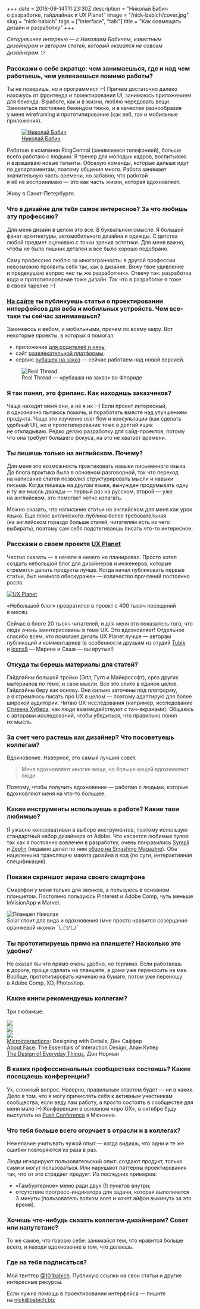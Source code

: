 +++
date = 2016-09-14T11:23:30Z
description = "Николай Бабич о разработке, гайдлайнах и UX Planet"
image = "/nick-babich/cover.jpg"
slug = "nick-babich"
tags = ["interface", "talk"]
title = "Как совмещать дизайн и разработку"
+++

<div class="row">
<div class="col-xs-12 col-sm-10">
<p style="font-size: 1em"><em>Сегодняшнее интервью — с Николаем Бабичем, известным дизайнером и автором статей, который оказался не совсем дизайнером ツ</em></p>
</div>
</div>

### Расскажи о себе вкратце: чем занимаешься, где и над чем работаешь, чем увлекаешься помимо работы?

<div class="row"><div class="col-xs-12 col-sm-7">
<p>Ты не поверишь, но я программист :–) Причем достаточно далеко нахожусь от фронтенда и проектирования UI, занимаюсь приложением для бекенда. В работе, как и в жизни, люблю чередовать вещи. Заниматься постоянно бекендом тяжко, и в качестве разнообразия у меня wireframing и прототипирование (как веб, так и мобильные приложения).</p></div>
<div class="col-xs-8 col-sm-offset-1 col-sm-4"><figure><a class="img-inline" href="http://babich.biz"><img alt="Николай Бабич" src="nickbabich-avatar.jpg" style="max-width: 200px;"></a><figcaption><a href="http://babich.biz">Николай Бабич</a></figcaption></figure></div>
</div>

Работаю в компании RingCentral (занимаемся телефонией), больше всего работаю с людьми. Я тренер для молодых кадров, воспитываю и взращиваю новые таланты. Образую команды, которые дальше идут по департаментам, поэтому общения много. Работа занимает значительную часть времени, но забавно, что работой я её не воспринимаю — это как часть жизни, которая вдохновляет.

Живу в Санкт-Петербурге.

### Что в дизайне для тебя самое интересное? За что любишь эту профессию?

Для меня дизайн в целом это все. В буквальном смысле. Я большой фанат архитектуры, автомобильного дизайна и одежды. С детства любой предмет оцениваю с точки зрения эстетики. Для меня важно, чтобы не было лишних деталей и все было хорошо подобрано.

Саму профессию люблю за многогранность: в другой профессии невозможно проявить себя так, как в дизайне. Вижу твое удивление и предвкушаю вопрос «но ты же разработчик». Отвечу так: разработка кода и прототипирование тоже дизайн. Так что в разработке я тоже в своей тарелке :–)

### [На сайте](http://babich.biz) ты публикуешь статьи о проектировании интерфейсов для веба и мобильных устройств. Чем все-таки ты сейчас занимаешься?

Занимаюсь и вебом, и мобильными, причем по всему миру. Вот некоторые проекты, в которых я помогал:

- приложение [для родителей и нянь](https://itunes.apple.com/fr/app/baby-sittor/id1015021247?l=en&mt=8);
- сайт [развлекательной платформы](https://pycker.com/);
- сервис [рубашек на заказ](https://www.realthread.com/) — сейчас работаем над новой версией.

<figure>
    <img alt="Real Thread" class="img-bordered" src="nickbabich-realthread.jpg">
    <figcaption>Real Thread — «рубашка на заказ» во Флориде</figcaption>
</figure>

### Я так понял, это фриланс. Как находишь заказчиков?

Чаще находят меня они, а не я их :–) Если проект интересный, я однозначно пытаюсь помочь, и поработать вместе над улучшением продукта. Чаще это изучение user flow и консультации (как сделать удобный UI), но и прототипирование тоже в долгий ящик не откладываю. Редко делаю разработку для сайд-проектов, потому что она требует большего фокуса, на это не хватает времени.

### Ты пишешь только на английском. Почему?

Для меня это возможность практиковать навыки письменного языка. До блога практика была в основном разговорной, так что переход на написание статей позволил структурировать мысли и навыки письма. Когда пишешь на другом языке, вынужден продумывать одну и ту же мысль дважды — первый раз на русском, второй — уже на английском, это помогает четче излагать.

Можно сказать, что написание статьи на английском для меня как урок языка. Еще плюс английского: публика более требовательная (на английском гораздо больше статей, читателям есть из чего выбирать), поэтому сам себя подстегиваешь писать что-то интересное.

### Расскажи о своем проекте [UX Planet](https://uxplanet.org)

Честно сказать — в начале я ничего не планировал. Просто хотел создать небольшой блог для дизайнеров и инженеров, которые стремятся делать продукты лучше. Когда начал публиковать первые статьи, был немного обескуражен — количество прочтений постоянно росло.

<div class="row"><div class="col-xs-12 col-sm-8">
<p><a class="img-link" href="https://uxplanet.org"><img alt="UX Planet" class="img-bordered" src="nickbabich-uxplanet.jpg"></a></p></div><div class="col-xs-12 col-sm-4"><div class="figcaption">«Небольшой блог» превратился в проект с 400 тысяч посещений в месяц</div></div>
</div>

Сейчас в блоге 20 тысяч читателей, и для меня это показатель того, что люди очень заинтересованы в теме UX. Это вдохновляет! Отдельное спасибо всем, кто помогает делать UX Planet лучше — авторам публикаций и комментариев (в особенности друзьям из студий [Tubik](http://tubikstudio.com/blog/) и [icons8](https://icons8.com/blog/) — Марина и Саша — вы крутые!)

### Откуда ты берешь материалы для статей?

Гайдлайны большой тройки (Эпл, Гугл и Майкрософт), срез других материалов по теме, и свои мысли. Все это слито в единое целое. Гайдлайны беру как основу. Они сильно заточены под платформу, а я стремлюсь писать про UX в целом — поэтому адаптирую для более широкой аудитории. Читаю UX-исследования (например, исследование [Стивена Хубера](http://4ourth.com), как люди взаимодействуют с тач-экранами). Общаюсь с авторами исследований, чтобы убедиться, что правильно понял их мысль.

### За счет чего растешь как дизайнер? Что посоветуешь коллегам?

Вдохновение. Наверное, это самый лучший совет. 

<blockquote class="big">Меня вдохновляют многие вещи, но больше вещей вдохновляют люди.</blockquote>

Поэтому, чтобы получить вдохновение — работаю с людьми, которые вдохновляют меня на что-то большее.

### Какие инструменты используешь в работе? Какие твои любимые?

Я ужасно консервативен в выборе инструментов, поэтому использую стандартный набор дизайнера от Adobe. Что касается любимых тулов: так как я постоянно вовлечен в разработку, очень понравились [Sympli](https://sympli.io) и [Zeplin](https://zeplin.io) (недавно делал по ним [обзор на Smashing Magazine](https://www.smashingmagazine.com/2016/08/pixel-perfect-specifications-without-the-headaches/)). Оба нацелены на трансляцию макета дизайна в код (по сути, интерактивная спецификация).

### Покажи скриншот экрана своего смартфона

Смартфон у меня только для звонков, а пользуюсь в основном планшетом. Постоянно пользуюсь Pinterest и Adobe Comp, чуть меньше InVisionApp и Marvel.

<div class="row">
<div class="col-xs-12 col-sm-10 col-md-8"><img alt="Планшет Николая" src="nickbabich-tablet.jpg"></div>
<div class="col-xs-12 col-sm-10 col-md-4"><div class="figcaption">Solar стоит для вида и вдохновения (мне просто нравится созерцание оранжевой иконки <nobr>¯\_(ツ)_/¯</nobr></div></div>
</div>

### Ты прототипируешь прямо на планшете? Насколько это удобно?

Не сказал бы что прямо очень удобно, но терпимо. Если работаешь в дороге, проще сделать на планшете, а дома уже переносить на мак. Вообще, прототипировать начинаю на бумаге, потом уже переношу в Adobe Comp, XD, Photoshop.

### Какие книги рекомендуешь коллегам?

Три любимые: 

<div class="row">
<div class="col-xs-8 col-sm-4"><a class="img-link" href="https://www.amazon.com/dp/B00FRSNHIW"><img src="microintercations.jpg"></a></div>
<div class="col-xs-8 col-sm-4"><a class="img-link" href="https://www.amazon.com/dp/B00MFPZ9UY"><img src="face-1.jpg"></a></div>
<div class="col-xs-8 col-sm-4"><a class="img-link" href="https://www.amazon.com/dp/B00E257T6C"><img src="design-everyday-things.jpg"></a></div>
</div>
<div class="row">
<div class="col-xs-8 col-sm-4"><div class="figcaption"><a href="https://www.amazon.com/dp/B00FRSNHIW">Microinteractions</a>: Designing with Details, Ден Саффер</div></div>
<div class="col-xs-8 col-sm-4"><div class="figcaption"><a href="https://www.amazon.com/dp/B00MFPZ9UY">About Face</a>: The Essentials of Interaction Design, Алан Купер</div></div>
<div class="col-xs-8 col-sm-4"><div class="figcaption"><a href="https://www.amazon.com/dp/B00E257T6C">The Design of Everyday Things</a>, Дон Норман</div></div>
</div>

### В каких профессиональных сообществах состоишь? Какие посещаешь конференции?

Ух, сложный вопрос. Наверно, правильным ответом будет — ни в каких. Дело в том, что я могу причислять себя к активным участникам сообщества, если веду там работу, а просто состоять в сообществе для меня мало :–) Конференции в основном «про UX», в октябре буду выступать на [Push Conference](http://push-conference.com/2016/) в Мюнхене.

### Что тебя больше всего огорчает в отрасли и в коллегах?

Нежелание учитывать чужой опыт — когда видишь, что одни и те же ошибки повторяются из раза в раз.

Люди игнорируют пользовательский опыт: создают продукт, только сами и могут пользоваться. Или нарушают паттерны проектирования так, что от это страдает продукт. Из последних примеров:

- «Гамбургерное» меню ради двух (!) пунктов внутри;
- отсутствие прогресс-индикатора для задачи, которая выполняется 3 минуты (пользователь волком воет и хочет айфон выкинуть за это время).

### Хочешь что-нибудь сказать коллегам-дизайнерам? Совет или напутствие?

То же самое, что говорю себе: занимайся тем, что нравится больше всего, и находи вдохновение в том, что делаешь.

### Где на тебя подписаться?

<div class="row">
<div class="col-xs-12 col-sm-5">
<p>Мой твиттер <a href="https://twitter.com/101babich">@101babich</a>. Публикую ссылки на свои статьи и другие интересные ресурсы.</p></div>
<div class="col-xs-12 col-sm-6">
<p>Если нужна помощь в проектировании интерфейса — пишите на <a href="mailto:nick@babich.biz">nick@babich.biz</a></p></div>
</div>

